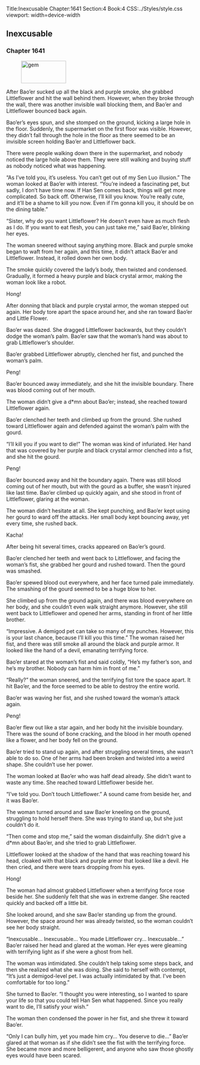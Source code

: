 Title:Inexcusable 
Chapter:1641 
Section:4 
Book:4 
CSS:../Styles/style.css 
viewport: width=device-width
  
## Inexcusable
### Chapter 1641 
<figure>
	<img src="../Images/gem.gif" alt="gem" id="gem" width="120" height="60" />
</figure>
  

  
  After Bao’er sucked up all the black and purple smoke, she grabbed Littleflower and hit the wall behind them. However, when they broke through the wall, there was another invisible wall blocking them, and Bao’er and Littleflower bounced back again.

Bao’er’s eyes spun, and she stomped on the ground, kicking a large hole in the floor. Suddenly, the supermarket on the first floor was visible. However, they didn’t fall through the hole in the floor as there seemed to be an invisible screen holding Bao’er and Littleflower back.

There were people walking down there in the supermarket, and nobody noticed the large hole above them. They were still walking and buying stuff as nobody noticed what was happening.

“As I’ve told you, it’s useless. You can’t get out of my Sen Luo illusion.” The woman looked at Bao’er with interest. “You’re indeed a fascinating pet, but sadly, I don’t have time now. If Han Sen comes back, things will get more complicated. So back off. Otherwise, I’ll kill you know. You’re really cute, and it’ll be a shame to kill you now. Even if I’m gonna kill you, it should be on the dining table.”

“Sister, why do you want Littleflower? He doesn’t even have as much flesh as I do. If you want to eat flesh, you can just take me,” said Bao’er, blinking her eyes.

The woman sneered without saying anything more. Black and purple smoke began to waft from her again, and this time, it didn’t attack Bao’er and Littleflower. Instead, it rolled down her own body.

The smoke quickly covered the lady’s body, then twisted and condensed. Gradually, it formed a heavy purple and black crystal armor, making the woman look like a robot.

Hong!

After donning that black and purple crystal armor, the woman stepped out again. Her body tore apart the space around her, and she ran toward Bao’er and Little Flower.

Bao’er was dazed. She dragged Littleflower backwards, but they couldn’t dodge the woman’s palm. Bao’er saw that the woman’s hand was about to grab Littleflower’s shoulder.

Bao’er grabbed Littleflower abruptly, clenched her fist, and punched the woman’s palm.

Peng!

Bao’er bounced away immediately, and she hit the invisible boundary. There was blood coming out of her mouth.

The woman didn’t give a d*mn about Bao’er; instead, she reached toward Littleflower again.

Bao’er clenched her teeth and climbed up from the ground. She rushed toward Littleflower again and defended against the woman’s palm with the gourd.

“I’ll kill you if you want to die!” The woman was kind of infuriated. Her hand that was covered by her purple and black crystal armor clenched into a fist, and she hit the gourd.

Peng!

Bao’er bounced away and hit the boundary again. There was still blood coming out of her mouth, but with the gourd as a buffer, she wasn’t injured like last time. Bao’er climbed up quickly again, and she stood in front of Littleflower, glaring at the woman.

The woman didn’t hesitate at all. She kept punching, and Bao’er kept using her gourd to ward off the attacks. Her small body kept bouncing away, yet every time, she rushed back.

Kacha!

After being hit several times, cracks appeared on Bao’er’s gourd.

Bao’er clenched her teeth and went back to Littleflower, and facing the woman’s fist, she grabbed her gourd and rushed toward. Then the gourd was smashed.

Bao’er spewed blood out everywhere, and her face turned pale immediately. The smashing of the gourd seemed to be a huge blow to her.

She climbed up from the ground again, and there was blood everywhere on her body, and she couldn’t even walk straight anymore. However, she still went back to Littleflower and opened her arms, standing in front of her little brother.

“Impressive. A demigod pet can take so many of my punches. However, this is your last chance, because I’ll kill you this time.” The woman raised her fist, and there was still smoke all around the black and purple armor. It looked like the hand of a devil, emanating terrifying force.

Bao’er stared at the woman’s fist and said coldly, “He’s my father’s son, and he’s my brother. Nobody can harm him in front of me.”

“Really?” the woman sneered, and the terrifying fist tore the space apart. It hit Bao’er, and the force seemed to be able to destroy the entire world.

Bao’er was waving her fist, and she rushed toward the woman’s attack again.

Peng!

Bao’er flew out like a star again, and her body hit the invisible boundary. There was the sound of bone cracking, and the blood in her mouth opened like a flower, and her body fell on the ground.

Bao’er tried to stand up again, and after struggling several times, she wasn’t able to do so. One of her arms had been broken and twisted into a weird shape. She couldn’t use her power.

The woman looked at Bao’er who was half dead already. She didn’t want to waste any time. She reached toward Littleflower beside her.

“I’ve told you. Don’t touch Littleflower.” A sound came from beside her, and it was Bao’er.

The woman turned around and saw Bao’er kneeling on the ground, struggling to hold herself there. She was trying to stand up, but she just couldn’t do it.

“Then come and stop me,” said the woman disdainfully. She didn’t give a d*mn about Bao’er, and she tried to grab Littleflower.

Littleflower looked at the shadow of the hand that was reaching toward his head, cloaked with that black and purple armor that looked like a devil. He then cried, and there were tears dropping from his eyes.

Hong!

The woman had almost grabbed Littleflower when a terrifying force rose beside her. She suddenly felt that she was in extreme danger. She reacted quickly and backed off a little bit.

She looked around, and she saw Bao’er standing up from the ground. However, the space around her was already twisted, so the woman couldn’t see her body straight.

“Inexcusable… Inexcusable… You made Littleflower cry… Inexcusable…” Bao’er raised her head and glared at the woman. Her eyes were gleaming with terrifying light as if she were a ghost from hell.

The woman was intimidated. She couldn’t help taking some steps back, and then she realized what she was doing. She said to herself with contempt, “It’s just a demigod-level pet. I was actually intimidated by that. I’ve been comfortable for too long.”

She turned to Bao’er. “I thought you were interesting, so I wanted to spare your life so that you could tell Han Sen what happened. Since you really want to die, I’ll satisfy your wish.”

The woman then condensed the power in her fist, and she threw it toward Bao’er.

“Only I can bully him, yet you made him cry… You deserve to die…” Bao’er glared at that woman as if she didn’t see the fist with the terrifying force. She became more and more belligerent, and anyone who saw those ghostly eyes would have been scared.
